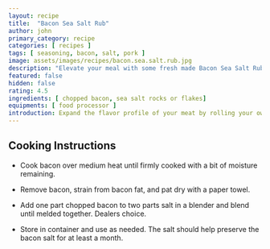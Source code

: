 ```yaml
---
layout: recipe
title:  "Bacon Sea Salt Rub"
author: john
primary_category: recipe
categories: [ recipes ]
tags: [ seasoning, bacon, salt, pork ]
image: assets/images/recipes/bacon.sea.salt.rub.jpg
description: "Elevate your meal with some fresh made Bacon Sea Salt Rub."
featured: false
hidden: false
rating: 4.5
ingredients: [ chopped bacon, sea salt rocks or flakes]
equipments: [ food processor ]
introduction: Expand the flavor profile of your meat by rolling your own Bacon Salt Rub.  Minimal preperation for delightful gains.
---
```


## Cooking Instructions

- Cook bacon over medium heat until firmly cooked with a bit of moisture remaining.

- Remove bacon, strain from bacon fat, and pat dry with a paper towel.

- Add one part chopped bacon to two parts salt in a blender and blend until melded together.  Dealers choice.

- Store in container and use as needed.  The salt should help preserve the bacon salt for at least a month.

